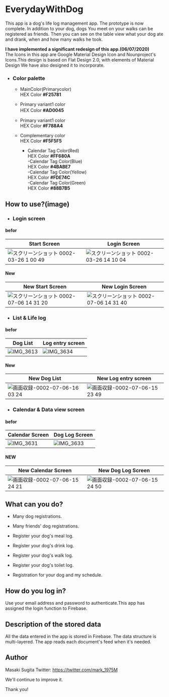 # EverydayWithDog

This app is a dog's life log management app. The prototype is now complete.  In addition to your dog, dogs You meet on your walks can be registered as friends. Then you can see on the table view what your dog ate and drank, when and how many walks he took.

**I have implemented a significant redesign of this app.(06/07/2020)**  
The Icons in this app are Google Material Design Icon and Nounproject's Icons.This design is based on Flat Design 2.0, with elements of Material Design We have also designed it to incorporate.  
- ### Color palette
  
   - MainColor(Primarycolor)  
   HEX Color **#F25781**
   - Primary variant1 color  
   HEX Color **#AD0045**　　
   - Primary variant1 color  
   HEX Color **#F788A4**  
   - Complementary color  
   HEX Color **#F5F5F5**  
   
     - Calendar Tag Color(Red)  
     HEX Color **#FF680A**  
     -Calendar Tag Color(Blue)  
     HEX Color **#4BABE7**  
     -Calendar Tag Color(Yellow)  
     HEX Color **#FDE74C**  
     -Calendar Tag Color(Green)  
     HEX Color **#88B7B5**  

## How to use?(image)

- ### Login screen
#### befor

|Start Screen|Login Screen|
|---|---|
|![スクリーンショット 0002-03-26 1 00 49](https://user-images.githubusercontent.com/49276817/77614130-c7102b00-6f6f-11ea-85da-e0fd96d31952.PNG)|![スクリーンショット 0002-03-26 14 10 04](https://user-images.githubusercontent.com/49276817/77614229-00489b00-6f70-11ea-900a-3d5eb12bdea4.png)

#### New

|New Start Screen|New Login Screen|
|---|---|
|![スクリーンショット 0002-07-06 14 31 20](https://user-images.githubusercontent.com/49276817/86561068-b887d580-bf9a-11ea-99a0-cbd4f3338b9a.png)|![スクリーンショット 0002-07-06 14 31 40](https://user-images.githubusercontent.com/49276817/86561098-ce959600-bf9a-11ea-8a66-eaf008f75059.png)




- ### List & Life log
#### befor

|Dog List|Log entry screen|
|---|---|
|![IMG_3613](https://user-images.githubusercontent.com/49276817/77616231-81099600-6f74-11ea-8aaf-907626c6e3b8.gif)|![IMG_3634](https://user-images.githubusercontent.com/49276817/77616468-11e07180-6f75-11ea-84fd-1559a2c95fe3.gif)

#### New

|New Dog List|New Log entry screen|
|---|---|
|![画面収録-0002-07-06-16 03 24](https://user-images.githubusercontent.com/49276817/86565207-60ed6800-bfa2-11ea-8860-3d4459a5380b.gif)|![画面収録-0002-07-06-15 23 49](https://user-images.githubusercontent.com/49276817/86564156-b163c600-bfa0-11ea-8736-24466b56a026.gif)


- ### Calendar & Data view screen
#### befor

|Calendar Screen|Dog Log Screen|
|---|---|
|![IMG_3631](https://user-images.githubusercontent.com/49276817/77617101-a4cddb80-6f76-11ea-9d24-0c51073728c4.gif)|![IMG_3633](https://user-images.githubusercontent.com/49276817/77617136-b7e0ab80-6f76-11ea-8773-7e220d1eb2c9.gif)

#### NEW

|New Calendar Screen|New Dog Log Screen|
|---|---|
|![画面収録-0002-07-06-15 24 21](https://user-images.githubusercontent.com/49276817/86565439-c93c4980-bfa2-11ea-9733-19abcfbfbc90.gif)|![画面収録-0002-07-06-15 24 50](https://user-images.githubusercontent.com/49276817/86565476-dbb68300-bfa2-11ea-87ce-f4183e6f98f7.gif)


## What can you do?

- Many dog registrations.

- Many friends' dog registrations.

- Register your dog's meal log.

- Register your dog's drink log.

- Register your dog's walk log.

- Register your dog's toilet log.

- Registration for your dog and my schedule.

## How do you log in?

Use your email address and password to authenticate.This app has assigned the login function to Firebase.

## Description of the stored data

All the data entered in the app is stored in Firebase.
The data structure is multi-layered. The app reads each document's feed when it's needed.

## Author
Masaki Sugita
Twitter: https://twitter.com/mark_1975M

We'll continue to improve it.

Thank you!

